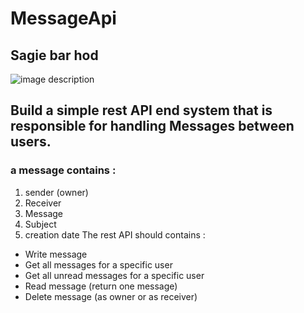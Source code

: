 # MessageApi
## Sagie bar hod
![image description](https://www.method.me/wp-content/uploads/2018/08/blog-crm-api-1.jpg)
## Build a simple rest API end system that is responsible for handling Messages between users.

### a message contains :
1. sender (owner)
2. Receiver
3. Message
4. Subject
5. creation date
The rest API should contains :
- Write message
- Get all messages for a specific user
- Get all unread messages for a specific user
- Read message (return one message)
- Delete message (as owner or as receiver)
